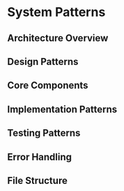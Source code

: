 # System Patterns

## Architecture Overview

## Design Patterns

## Core Components

## Implementation Patterns

## Testing Patterns

## Error Handling

## File Structure
